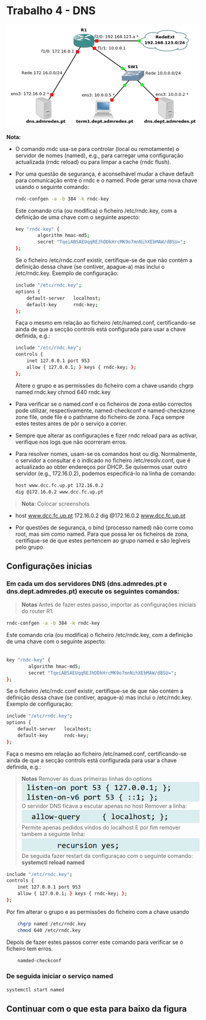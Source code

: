 # Trabalho 4 - DNS

![alt text](img/image1.png)


**Nota:**
+ O comando rndc usa-se para controlar (local ou remotamente) o servidor de nomes (named), e.g., para carregar uma configuração actualizada (rndc reload) ou para limpar a cache (rndc flush). 

+ Por uma questão de segurança, é aconselhável mudar a chave default para comunicação entre o rndc e o named. Pode gerar uma nova chave usando o seguinte comando:

    ```bash
    rndc-confgen -a -b 384 -k rndc-key
    ```
    Este comando cria (ou modifica) o ficheiro /etc/rndc.key, com a definição de uma chave com o seguinte aspecto:

    ```bash
    key "rndc-key" {
            algorithm hmac-md5;
            secret "TqeiABSAEUqqREJhDDkHrcMK9o7mnNihXEbMAW/dBSU=";
    };
    ```
    Se o ficheiro /etc/rndc.conf existir, certifique-se de que não contém a definição dessa chave (se contiver, apague-a) mas inclui o /etc/rndc.key. Exemplo de configuração:

    ```bash
    include "/etc/rndc.key";
    options {
        default-server   localhost;
        default-key      rndc-key;
    };
    ```

    Faça o mesmo em relação ao ficheiro /etc/named.conf, certificando-se ainda de que a secção controls está configurada para usar a chave definida, e.g.:

    ```bash
    include "/etc/rndc.key";
    controls {
        inet 127.0.0.1 port 953
        allow { 127.0.0.1; } keys { rndc-key; };
    };
    ```

    Altere o grupo e as permissões do ficheiro com a chave usando
    chgrp named rndc.key
    chmod 640 rndc.key

+ Para verificar se o named.conf e os ficheiros de zona estão correctos pode utilizar, respectivamente, named-checkconf e named-checkzone zone file, onde file é o pathname do ficheiro de zona. Faça sempre estes testes antes de pôr o serviço a correr.

+ Sempre que alterar as configurações e fizer rndc reload para as activar, verifique nos logs que não ocorreram erros. 

+ Para resolver nomes, usam-se os comandos host ou dig. Normalmente, o servidor a consultar é o indicado no ficheiro /etc/resolv.conf, que é actualizado ao obter endereços por DHCP. Se quisermos usar outro servidor (e.g., 172.16.0.2), podemos especificá-lo na linha de comando:

    ```bash
    host www.dcc.fc.up.pt 172.16.0.2
    dig @172.16.0.2 www.dcc.fc.up.pt
    ```

 >**Nota**: Colocar screenshots

+ host www.dcc.fc.up.pt 172.16.0.2
dig @172.16.0.2 www.dcc.fc.up.pt

+ Por questões de segurança, o bind (processo named) não corre como root, mas sim como named. Para que possa ler os ficheiros de zona, certifique-se de que estes pertencem ao grupo named e são legíveis pelo grupo. 


 

## Configurações inicias

### Em cada um dos servidores DNS (dns.admredes.pt e dns.dept.admredes.pt) execute os seguintes comandos:

> **Notas** Antes de fazer estes passo, importar as configurações iniciais do router R1.

```bash
rndc-confgen -a -b 384 -k rndc-key
```
Este comando cria (ou modifica) o ficheiro /etc/rndc.key, com a definição de uma chave com o seguinte aspecto:

```bash

key "rndc-key" {
        algorithm hmac-md5;
        secret "TqeiABSAEUqqREJhDDkHrcMK9o7mnNihXEbMAW/dBSU=";
};
```
Se o ficheiro /etc/rndc.conf existir, certifique-se de que não contém a definição dessa chave (se contiver, apague-a) mas inclui o /etc/rndc.key. Exemplo de configuração:
```bash
include "/etc/rndc.key";
options {
    default-server   localhost;
    default-key      rndc-key;
};
```
Faça o mesmo em relação ao ficheiro /etc/named.conf, certificando-se ainda de que a secção controls está configurada para usar a chave definida, e.g.:

> **Notas** Remover as duas primeiras linhas do options
![alt text](image.png)
O servidor DNS ficava a escutar apenas no host
Remover a linha:
![alt text](image-1.png)
Permite apenas pedidos vindos do localhost
E por fim remover tambem a seguinte linha:
![alt text](image-2.png)
De seguida fazer restart da configuraçao com o seguinte comando:
**systemctl reload named**


```bash
include "/etc/rndc.key";
controls {
    inet 127.0.0.1 port 953
    allow { 127.0.0.1; } keys { rndc-key; };
};
```

Por fim  alterar o grupo e as permissões do ficheiro com a chave usando
    
```bash
    chgrp named /etc/rndc.key
    chmod 640 /etc/rndc.key
```

Depois de fazer estes passos correr este comando para verificar se o ficheiro tem erros.
    
```bash
    namded-checkconf
```


###  De seguida iniciar o serviço named

```bash
systemctl start named
```



## Continuar com o que esta para baixo da figura